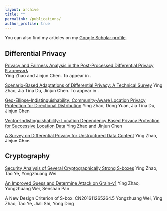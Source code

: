 ```yaml
---
layout: archive
title: ""
permalink: /publications/
author_profile: true
---
```

You can also find my articles on my [Google Scholar profile](https://scholar.google.com/citations?user=6e-e6Q4AAAAJ&hl=zh-CN).

## Differential Privacy 

[Privacy and Fairness Analysis in the Post-Processed Differential Privacy Framework]( )  
Ying Zhao and Jinjun Chen. To appear in .


[Scenario-Based Adaptations of Differential Privacy: A Technical Survey]( ) 
Ying Zhao, Jia Tina Du, Jinjun Chen. To appear in .

[Geo-Ellipse-Indistinguishability: Community-Aware Location Privacy Protection for Directional Distribution](https://ieeexplore.ieee.org/document/9833273)
Ying Zhao, Dong Yuan, Jia Tina Du,  Jinjun Chen

[Vector-Indistinguishability: Location Dependency Based Privacy Protection for Successive Location Data](https://ieeexplore.ieee.org/document/10016678)
Ying Zhao and Jinjun Chen

[A Survey on Differential Privacy for Unstructured Data Content](https://dl.acm.org/doi/abs/10.1145/3490237)
Ying Zhao, Jinjun Chen


## Cryptography

[Security Analysis of Several Cryptographically Strong S-boxes](http://www.joca.cn/EN/abstract/abstract20997.shtml)
Ying Zhao, Tao Ye, Yongzhuang Wei

[An Improved Guess and Determine Attack on Grain-v1](http://www.cqvip.com/qk/94740a/201703/672731895.html)
Ying Zhao, Yongzhuang Wei, Senshan Pan

A New Design Criterion of S-box: CN201611265264.5
Yongzhuang Wei, Ying Zhao, Tao Ye, Jiali Shi, Yong Ding
